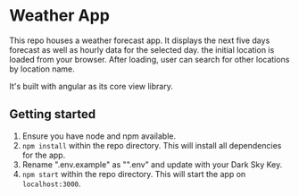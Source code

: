 # Weather App

This repo houses a weather forecast app.
It displays the next five days forecast as well as hourly data for the selected day.
the initial location is loaded from your browser.  After loading, user can search for other locations by location name.

It's built with angular as its core view library.

## Getting started

1. Ensure you have node and npm available.
1. `npm install` within the repo directory.
   This will install all dependencies for the
   app.
1. Rename ".env.example" as "".env" and update with your Dark Sky Key.
1. `npm start` within the repo directory.
   This will start the app on `localhost:3000`.
